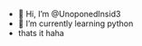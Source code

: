 - 👋 Hi, I’m @UnoponedInsid3
- 🌱 I’m currently learning python
- thats it haha


<!---
UnoponedInsid3/UnoponedInsid3 is a ✨ special ✨ repository because its `README.md` (this file) appears on your GitHub profile.
You can click the Preview link to take a look at your changes.
--->
